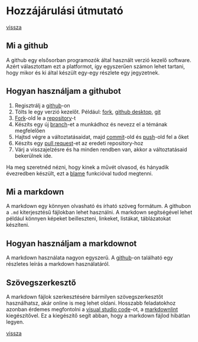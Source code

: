 # Hozzájárulási útmutató

[vissza](README.md)

## Mi a github

A github egy elsősorban programozók által használt verzió kezelő software. Azért választottam ezt a platformot, így egyszerűen számon lehet tartani, hogy mikor és ki által készült egy-egy részlete egy jegyzetnek.

## Hogyan használjam a githubot

1. Regisztrálj a [github](https://github.com/signup)-on
2. Tölts le egy verzió kezelőt. Például: [fork](https://git-fork.com/), [github desktop](https://desktop.github.com/), [git](https://git-scm.com/)
3. [Fork](https://docs.github.com/en/pull-requests/collaborating-with-pull-requests/working-with-forks/fork-a-repo)-old le a [repository](https://github.com/ligvigfui/SZTE-GYTK-kidolgozasok)-t
4. Készíts egy új [branch](https://docs.github.com/en/pull-requests/collaborating-with-pull-requests/proposing-changes-to-your-work-with-pull-requests/creating-and-deleting-branches-within-your-repository)-et a munkádhoz és nevezz el a témának megfelelően
5. Hajtsd végre a változtatásaidat, majd [commit](https://docs.github.com/en/desktop/contributing-and-collaborating-using-github-desktop/committing-and-reviewing-changes-to-your-project)-old és [push](https://docs.github.com/en/desktop/contributing-and-collaborating-using-github-desktop/pushing-changes-to-github)-old fel a őket
6. Készíts egy [pull request](https://docs.github.com/en/pull-requests/collaborating-with-pull-requests/proposing-changes-to-your-work-with-pull-requests/creating-a-pull-request)-et az eredeti repository-hoz
7. Várj a visszajelzésre és ha minden rendben van, akkor a változtatásaid bekerülnek ide.

Ha meg szeretnéd nézni, hogy kinek a művét olvasod, és hányadik évezredben készült, ezt a [blame](https://docs.github.com/en/repositories/working-with-files/using-files/viewing-a-file#viewing-the-line-by-line-revision-history-for-a-file) funkcióval tudod megtenni.

## Mi a markdown

A markdown egy könnyen olvasható és írható szöveg formátum. A githubon a `.md` kiterjesztésű fájlokban lehet használni. A markdown segítségével lehet például könnyen képeket beilleszteni, linkeket, listákat, táblázatokat készíteni.

## Hogyan használjam a markdownot

A markdown használata nagyon egyszerű. A [github](https://guides.github.com/features/mastering-markdown/)-on található egy részletes leírás a markdown használatáról.

## Szövegszerkesztő

A markdown fájlok szerkesztésére bármilyen szövegszerkesztőt használhatsz, akár online is meg lehet oldani. Hosszabb feladatokhoz azonban érdemes megfontolni a [visual studio code](https://code.visualstudio.com/)-ot, a [markdownlint](https://marketplace.visualstudio.com/items?itemName=DavidAnson.vscode-markdownlint) kiegészítővel. Ez a kiegészítő segít abban, hogy a markdown fájlod hibátlan legyen.

[vissza](README.md)
